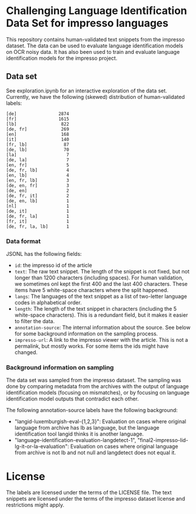 # Challenging Language Identification Data Set for impresso languages
This repository contains human-validated text snippets from the impresso dataset.
The data can be used to evaluate language identification models on OCR noisy data.
It has also been used to train and evaluate language identification models for the
impresso project. 

## Data set
See exploration.ipynb for an interactive exploration of the data set.
Currently, we have the following (skewed) distribution of human-validated labels:

```
[de]                2874
[fr]                1615
[lb]                 822
[de, fr]             269
[en]                 168
[it]                 140
[fr, lb]              87
[de, lb]              70
[la]                   7
[de, la]               7
[en, fr]               5
[de, fr, lb]           4
[en, lb]               4
[en, fr, lb]           3
[de, en, fr]           3
[de, en]               2
[de, fr, it]           2
[de, en, lb]           1
[nl]                   1
[de, it]               1
[de, fr, la]           1
[fr, it]               1
[de, fr, la, lb]       1
```

### Data format
JSONL has the following fields:
  - `id`: the impresso id of the article
  - `text`: The raw text snippet. The length of the snippet is not fixed, but not longer
    than 1200 characters (including spaces). For human validation, we sometimes onl kept
    the first 400 and the last 400 characters. These items have 5 white-space characters
    where the split happened.
  - `langs`: The languages of the text snippet as a list of two-letter language codes in
    alphabetical order.
  - `length`: The length of the text snippet in characters (including the 5 white-space 
    characters). This is a redundant field, but it makes it easier to filter the data.
  - `annotation-source`: The internal information about the source. See below for some
    background information on the sampling process.
  - `impresso-url`: A link to the impresso viewer with the article. This is not a
    permalink, but mostly works. For some items the ids might have changed.

### Background information on sampling
The data set was sampled from the impresso dataset. The sampling was done by comparing
metadata from the archives with the output of language identification models (focusing
on mismatches), or by focusing on language identification model outputs that contradict
each other.

The following annotation-source labels have the following background:
  - "langid-luxemburgish-eval-{1,2,3}": Evaluation on cases where original language from archive has lb as language, but the
    language identification tool langid thinks it is another language.
  - "language-identification-evaluation-langdetect-1", "final2-impresso-lid-lg-it-or-la-evaluation":  Evaluation on cases where
    original language from archive is not lb and not null and langdetect does not equal
    it.
  

  
# License
The labels are licensed under the terms of the LICENSE file. The text snippets are
licensed under the terms of the impresso dataset license and restrictions might apply.
